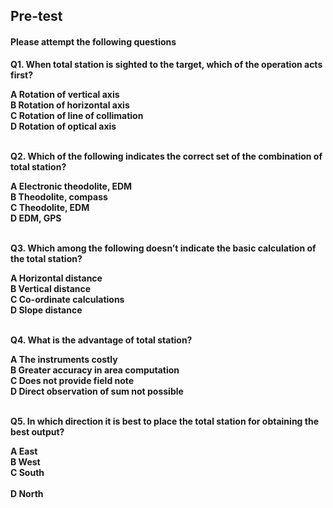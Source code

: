 ## <b> Pre-test
#### Please attempt the following questions

Q1.  When total station is sighted to the target, which of the operation acts first?<br>

A   Rotation of vertical axis<br>
B   Rotation of horizontal axis<br>
C   Rotation of line of collimation<br>
<b>D   Rotation of optical axis</b><br><br>


Q2. Which of the following indicates the correct set of the combination of total station?<br>

<b>A   Electronic theodolite, EDM</b><br>
B   Theodolite, compass<br>
C   Theodolite, EDM<br>
D   EDM, GPS<br><br>


Q3. Which among the following doesn’t indicate the basic calculation of the total station?<br>

A   Horizontal distance<br>
B   Vertical distance<br>
C   Co-ordinate calculations<br>
<b>D   Slope distance</b><br><br>



Q4. What is the advantage of total station?<br>

A   The instruments costly<br>
<b>B   Greater accuracy in area computation</b><br>
C   Does not provide field note<br>
D   Direct observation of sum not possible<br><br>


Q5. In which direction it is best to place the total station for obtaining the best output?<br>

A   East<br>
B   West<br>
C   South<br><br>
<b>D   North</b><br><br>